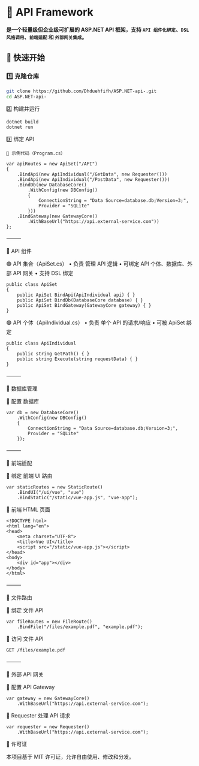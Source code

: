 

# 🚀  API Framework

**是一个轻量级但企业级可扩展的 ASP.NET API 框架，支持 `API 组件化绑定`、`DSL 风格调用`、`前端适配` 和 `外部网关集成`。**


## 🔹 **快速开始**
### **1️⃣ 克隆仓库**
```sh
git clone https://github.com/Dhduehfifh/ASP.NET-api-.git
cd ASP.NET-api-
```
2️⃣ 构建并运行
```
dotnet build
dotnet run
```
3️⃣ 绑定 API
```
📌 示例代码（Program.cs）

var apiRoutes = new ApiSet("/API")
{
    .BindApi(new ApiIndividual("/GetData", new Requester()))
    .BindApi(new ApiIndividual("/PostData", new Requester()))
    .BindDb(new DatabaseCore()
        .WithConfig(new DBConfig()
        {
            ConnectionString = "Data Source=database.db;Version=3;",
            Provider = "SQLite"
        }))
    .BindGateway(new GatewayCore()
        .WithBaseUrl("https://api.external-service.com"))
};
```


⸻

🔹 API 组件

🟢 API 集合（ApiSet.cs）
	•	负责 管理 API 逻辑
	•	可绑定 API 个体、数据库、外部 API 网关
	•	支持 DSL 绑定
```
public class ApiSet
{
    public ApiSet BindApi(ApiIndividual api) { }
    public ApiSet BindDb(DatabaseCore database) { }
    public ApiSet BindGateway(GatewayCore gateway) { }
}
```
🟢 API 个体（ApiIndividual.cs）
	•	负责 单个 API 的请求/响应
	•	可被 ApiSet 绑定
```
public class ApiIndividual
{
    public string GetPath() { }
    public string Execute(string requestData) { }
}
```


⸻

🔹 数据库管理

📌 配置 数据库
```
var db = new DatabaseCore()
    .WithConfig(new DBConfig()
    {
        ConnectionString = "Data Source=database.db;Version=3;",
        Provider = "SQLite"
    });

```

⸻

🔹 前端适配

📌 绑定 前端 UI 路由
```
var staticRoutes = new StaticRoute()
    .BindUI("/ui/vue", "vue")
    .BindStatic("/static/vue-app.js", "vue-app");
```
📌 前端 HTML 页面
```
<!DOCTYPE html>
<html lang="en">
<head>
    <meta charset="UTF-8">
    <title>Vue UI</title>
    <script src="/static/vue-app.js"></script>
</head>
<body>
    <div id="app"></div>
</body>
</html>

```

⸻

🔹 文件路由

📌 绑定 文件 API
```
var fileRoutes = new FileRoute()
    .BindFile("/files/example.pdf", "example.pdf");
```
📌 访问 文件 API
```
GET /files/example.pdf
```


⸻

🔹 外部 API 网关

📌 配置 API Gateway
```
var gateway = new GatewayCore()
    .WithBaseUrl("https://api.external-service.com");
```
📌 Requester 处理 API 请求
```
var requester = new Requester()
    .WithBaseUrl("https://api.external-service.com");

```



📌 许可证

本项目基于 MIT 许可证，允许自由使用、修改和分发。

